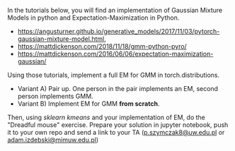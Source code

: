 In the tutorials below, you will find an implementation of Gaussian Mixture Models in python and Expectation-Maximization in Python. 

- https://angusturner.github.io/generative_models/2017/11/03/pytorch-gaussian-mixture-model.html,
- https://mattdickenson.com/2018/11/18/gmm-python-pyro/
- https://mattdickenson.com/2016/06/06/expectation-maximization-gaussian/


Using those tutorials, implement a full EM for GMM in torch.distributions.

- Variant A) Pair up. One person in the pair implements an EM, second person implements GMM.
- Variant B) Implement EM for GMM **from scratch**. 


Then, using *sklearn* *kmeans* and your implementation of EM, do the "Dreadful mouse" exercise. Prepare your solution in jupyter notebook, push it to your own repo and send a link to your TA (p.szymczak8@uw.edu.pl or adam.izdebski@mimuw.edu.pl)
